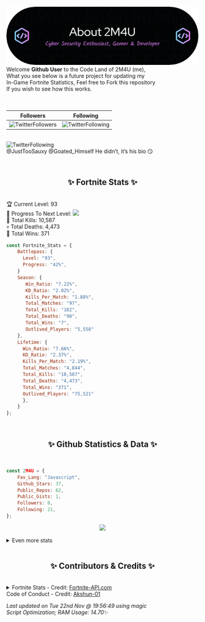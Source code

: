 
  ![Header](./src/github-banner.png)
  <br>
  Welcome **Github User** to the Code Land of 2M4U (me),<br>
  What you see below is a future project for updating my<br>
  In-Game Fortnite Statistics, Feel free to Fork this repository<br>
  If you wish to see how this works.
  <br><br>
  <br>
  
  | Followers  | Following |
  | ---------- |:---------:|
  | ![TwitterFollowers](https://img.shields.io/badge/Twitter%20Followers-79-blue)  | ![TwitterFollowing](https://img.shields.io/badge/Twitter%20Following-232-blue)  |


  <br>![TwitterFollowing](https://img.shields.io/badge/Latest%20Tweet--blue)<br>
  @JustTooSauxy @Goated_Himself He didn’t, it’s his bio 😏
   
  <br><h2 align="center"> ✨ Fortnite Stats ✨</h2><br>
  🏆 Current Level: 93<br>
  🎉 Progress To Next Level: ![](https://geps.dev/progress/42)<br>
  🎯 Total Kills: 10,587<br>
  💀 Total Deaths: 4,473<br>
  👑 Total Wins: 371<br>

```js
const Fortnite_Stats = {
    Battlepass: {
      Level: "93",
      Progress: "42%",    
    }
    Season: { 
       Win_Ratio: "7.22%",
       KD_Ratio: "2.02%",
       Kills_Per_Match: "1.88%",
       Total_Matches: "97",
       Total_Kills: "182",
       Total_Deaths: "90",
       Total_Wins: "7",
       Outlived_Players: "5,558"
    },
    Lifetime: {
      Win_Ratio: "7.66%",
      KD_Ratio: "2.37%",
      Kills_Per_Match: "2.19%",
      Total_Matches: "4,844",
      Total_Kills: "10,587",
      Total_Deaths: "4,473",
      Total_Wins: "371",
      Outlived_Players: "75,521"
      },
    }
}; 
```


<br><h2 align="center"> ✨ Github Statistics & Data ✨</h2><br>

```js
const 2M4U = {
    Fav_Lang: "Javascript",
    Github_Stars: 37,
    Public_Repos: 62,
    Public_Gists: 1,
    Followers: 8,
    Following: 21,
}; 
```

<p align="center">
<img src="https://github-readme-streak-stats.herokuapp.com/?user=2M4U&theme=tokyonight">
</p>
<details>
  <summary>
      Even more stats
  </summary>
  <p align="center">
    <img src="https://github-profile-trophy.vercel.app/?username=2M4U&theme=dracula">
    <img src="https://github-readme-stats.vercel.app/api?username=2M4U&theme=tokyonight&count_private=true&show_icons=true&include_all_commits=true">
  </p>
</details>
<br><h2 align="center"> ✨ Contributors & Credits ✨</h2><br>
<details>
  <summary>
      Fortnite Stats - Credit: <a href="https://fortnite-api.com/?utm_source=github.com/2M4U/2M4U">Fortnite-API.com</a><br>
      Code of Conduct - Credit: <a href="https://github.com/Akshun-01">Akshun-01</a>
  </summary>
</details>

<!-- Last updated on Tue Nov 22 2022 19:56:49 GMT+0000 (Coordinated Universal Time) ;-;-->
<i>Last updated on  Tue 22nd Nov @ 19:56:49 using magic<br>
Script Optimization; RAM Usage: 14.70</i>✨